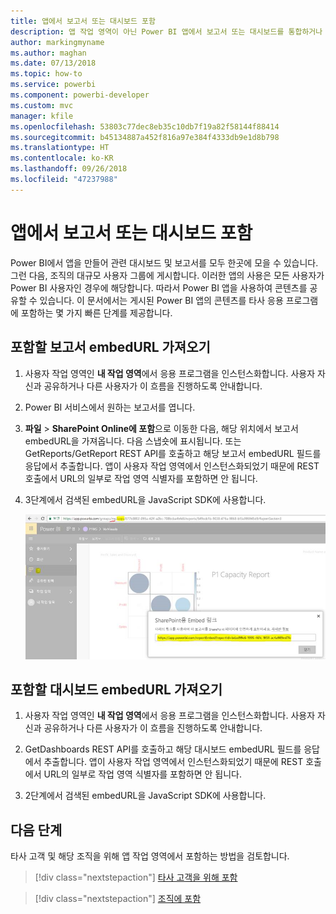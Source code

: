 ```yaml
---
title: 앱에서 보고서 또는 대시보드 포함
description: 앱 작업 영역이 아닌 Power BI 앱에서 보고서 또는 대시보드를 통합하거나 포함하는 방법에 대해 알아봅니다.
author: markingmyname
ms.author: maghan
ms.date: 07/13/2018
ms.topic: how-to
ms.service: powerbi
ms.component: powerbi-developer
ms.custom: mvc
manager: kfile
ms.openlocfilehash: 53803c77dec8eb35c10db7f19a82f58144f88414
ms.sourcegitcommit: b45134887a452f816a97e384f4333db9e1d8b798
ms.translationtype: HT
ms.contentlocale: ko-KR
ms.lasthandoff: 09/26/2018
ms.locfileid: "47237988"
---
```

# <a name="embed-reports-or-dashboards-from-apps"></a>앱에서 보고서 또는 대시보드 포함

Power BI에서 앱을 만들어 관련 대시보드 및 보고서를 모두 한곳에 모을 수 있습니다. 그런 다음, 조직의 대규모 사용자 그룹에 게시합니다. 이러한 앱의 사용은 모든 사용자가 Power BI 사용자인 경우에 해당합니다. 따라서 Power BI 앱을 사용하여 콘텐츠를 공유할 수 있습니다. 이 문서에서는 게시된 Power BI 앱의 콘텐츠를 타사 응용 프로그램에 포함하는 몇 가지 빠른 단계를 제공합니다.

## <a name="grab-a-report-embedurl-for-embedding"></a>포함할 보고서 embedURL 가져오기

1. 사용자 작업 영역인 **내 작업 영역**에서 응용 프로그램을 인스턴스화합니다. 사용자 자신과 공유하거나 다른 사용자가 이 흐름을 진행하도록 안내합니다.

2. Power BI 서비스에서 원하는 보고서를 엽니다.

3. **파일** > **SharePoint Online에 포함**으로 이동한 다음, 해당 위치에서 보고서 embedURL을 가져옵니다. 다음 스냅숏에 표시됩니다. 또는 GetReports/GetReport REST API를 호출하고 해당 보고서 embedURL 필드를 응답에서 추출합니다. 앱이 사용자 작업 영역에서 인스턴스화되었기 때문에 REST 호출에서 URL의 일부로 작업 영역 식별자를 포함하면 안 됩니다.

4. 3단계에서 검색된 embedURL을 JavaScript SDK에 사용합니다.

    ![앱에서 포함](media/embed-from-apps/embed-from-app.png)

## <a name="grab-a-dashboard-embedurl-for-embedding"></a>포함할 대시보드 embedURL 가져오기

1. 사용자 작업 영역인 **내 작업 영역**에서 응용 프로그램을 인스턴스화합니다. 사용자 자신과 공유하거나 다른 사용자가 이 흐름을 진행하도록 안내합니다.

2. GetDashboards REST API를 호출하고 해당 대시보드 embedURL 필드를 응답에서 추출합니다. 앱이 사용자 작업 영역에서 인스턴스화되었기 때문에 REST 호출에서 URL의 일부로 작업 영역 식별자를 포함하면 안 됩니다.

3. 2단계에서 검색된 embedURL을 JavaScript SDK에 사용합니다.

## <a name="next-steps"></a>다음 단계

타사 고객 및 해당 조직을 위해 앱 작업 영역에서 포함하는 방법을 검토합니다.

> [!div class="nextstepaction"]
>[타사 고객을 위해 포함](embed-sample-for-customers.md)

> [!div class="nextstepaction"]
>[조직에 포함](embed-sample-for-your-organization.md)